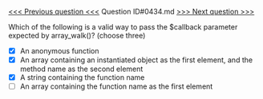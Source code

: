 [<<< Previous question <<<](0433.md)  Question ID#0434.md  [>>> Next question >>>](0435.md) 

Which of the following is a valid way to pass the $callback parameter expected by array_walk()? (choose three)

- [x] An anonymous function
- [x] An array containing an instantiated object as the first element, and the method name as the second element
- [x] A string containing the function name
- [ ] An array containing the function name as the first element
